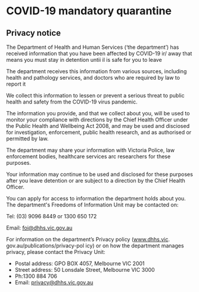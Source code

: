 # COVID-19 mandatory quarantine

## Privacy notice

The Department of Health and Human Services (‘the department’) has received information that you have been
affected by COVID-19 ir/ away that means you must stay in detention untii il is
safe for you to leave

The department receives this information from various sources, including health and pathology services, and
doctors who are required by law to report it

We collect this information to lessen or prevent a serious threat to public health and safety from the COVID-19
virus pandemic.

The information you provide, and that we collect about you, will be used to monitor your compliance with directions
by the Chief Health Officer under the Public Health and Wellbeing Act 2008, and may be used and disciosed for
investigation, enforcement, public health research, and as authorised or permitted by law.

The department may share your information with Victoria Police, law enforcement bodies, healthcare services arc
researchers for these purposes.

Your information may continue to be used and disclosed for these purposes after you leave detention or are
subject to a direction by the Chief Health Officer.

You can apply for access to information the department holds about you. The department's Freedoms of
Information Unit may be contacted on:

Tel: (03) 9096 8449 or 1300 650 172

Email: foi@dhhs.vic.gov.au

For information on the department’s Privacy policy (www.dhhs.vic. gov.au/publications/privacy-pol icy) or on how the
department manages privacy, please contact the Privacy Unit:

* Postal address: GPO BOX 4057, Melbourne VIC 2001
* Street address: 50 Lonsdale Street, Melbourne VIC 3000
* Ph:1300 884 706
* Email: privacy@dhhs.vic.gov.au





